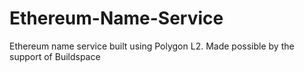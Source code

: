 # Ethereum-Name-Service
Ethereum name service built using Polygon L2. Made possible by the support of Buildspace
